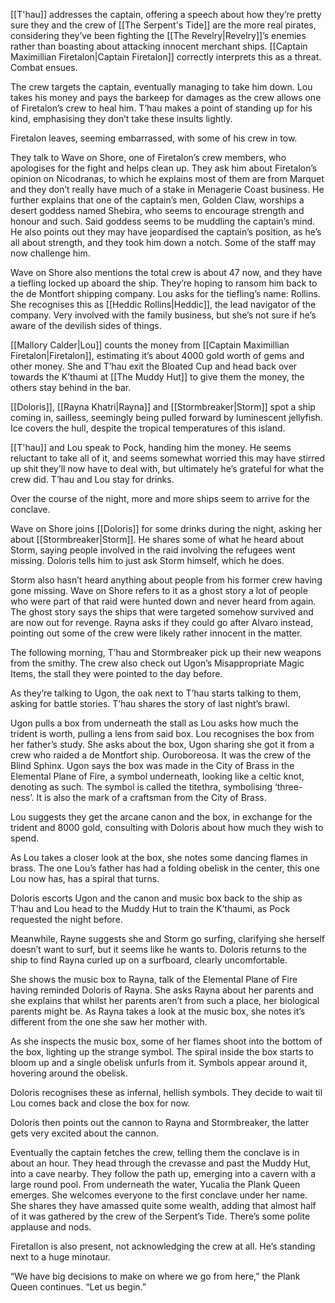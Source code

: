 [[T'hau]] addresses the captain, offering a speech about how they’re pretty sure they and the crew of [[The Serpent's Tide]] are the more real pirates, considering they’ve been fighting the [[The Revelry|Revelry]]’s enemies rather than boasting about attacking innocent merchant ships. [[Captain Maximillian Firetalon|Captain Firetalon]] correctly interprets this as a threat. Combat ensues.

The crew targets the captain, eventually managing to take him down. Lou takes his money and pays the barkeep for damages as the crew allows one of Firetalon’s crew to heal him. T’hau makes a point of standing up for his kind, emphasising they don’t take these insults lightly.  

Firetalon leaves, seeming embarrassed, with some of his crew in tow.  

They talk to Wave on Shore, one of Firetalon’s crew members, who apologises for the fight and helps clean up. They ask him about Firetalon’s opinion on Nicodranas, to which he explains most of them are from Marquet and they don’t really have much of a stake in Menagerie Coast business. He further explains that one of the captain’s men, Golden Claw, worships a desert goddess named Shebira, who seems to encourage strength and honour and such. Said goddess seems to be muddling the captain’s mind. He also points out they may have jeopardised the captain’s position, as he’s all about strength, and they took him down a notch. Some of the staff may now challenge him. 

Wave on Shore also mentions the total crew is about 47 now, and they have a tiefling locked up aboard the ship. They’re hoping to ransom him back to the de Montfort shipping company. Lou asks for the tiefling’s name: Rollins. She recognises this as [[Heddic Rollins|Heddic]], the lead navigator of the company. Very involved with the family business, but she’s not sure if he’s aware of the devilish sides of things.  

[[Mallory Calder|Lou]] counts the money from [[Captain Maximillian Firetalon|Firetalon]], estimating it’s about 4000 gold worth of gems and other money. She and T’hau exit the Bloated Cup and head back over towards the K’thaumi at [[The Muddy Hut]] to give them the money, the others stay behind in the bar. 

[[Doloris]], [[Rayna Khatri|Rayna]] and [[Stormbreaker|Storm]] spot a ship coming in, sailless, seemingly being pulled forward by luminescent jellyfish. Ice covers the hull, despite the tropical temperatures of this island.  

[[T'hau]] and Lou speak to Pock, handing him the money. He seems reluctant to take all of it, and seems somewhat worried this may have stirred up shit they’ll now have to deal with, but ultimately he’s grateful for what the crew did. T’hau and Lou stay for drinks.  

Over the course of the night, more and more ships seem to arrive for the conclave. 

Wave on Shore joins [[Doloris]] for some drinks during the night, asking her about [[Stormbreaker|Storm]]. He shares some of what he heard about Storm, saying people involved in the raid involving the refugees went missing. Doloris tells him to just ask Storm himself, which he does. 

Storm also hasn’t heard anything about people from his former crew having gone missing. Wave on Shore refers to it as a ghost story a lot of people who were part of that raid were hunted down and never heard from again. The ghost story says the ships that were targeted somehow survived and are now out for revenge. Rayna asks if they could go after Alvaro instead, pointing out some of the crew were likely rather innocent in the matter.  

The following morning, T’hau and Stormbreaker pick up their new weapons from the smithy. The crew also check out Ugon’s Misappropriate Magic Items, the stall they were pointed to the day before. 

As they’re talking to Ugon, the oak next to T’hau starts talking to them, asking for battle stories. T’hau shares the story of last night’s brawl. 

Ugon pulls a box from underneath the stall as Lou asks how much the trident is worth, pulling a lens from said box. Lou recognises the box from her father’s study. She asks about the box, Ugon sharing she got it from a crew who raided a de Montfort ship. Ouroboreosa. It was the crew of the Blind Sphinx. Ugon says the box was made in the City of Brass in the Elemental Plane of Fire, a symbol underneath, looking like a celtic knot, denoting as such. The symbol is called the titethra, symbolising ‘three-ness’. It is also the mark of a craftsman from the City of Brass.  

Lou suggests they get the arcane canon and the box, in exchange for the trident and 8000 gold, consulting with Doloris about how much they wish to spend.  

As Lou takes a closer look at the box, she notes some dancing flames in brass. The one Lou’s father has had a folding obelisk in the center, this one Lou now has, has a spiral that turns. 

Doloris escorts Ugon and the canon and music box back to the ship as T’hau and Lou head to the Muddy Hut to train the K’thaumi, as Pock requested the night before.  

Meanwhile, Rayne suggests she and Storm go surfing, clarifying she herself doesn’t want to surf, but it seems like he wants to. Doloris returns to the ship to find Rayna curled up on a surfboard, clearly uncomfortable. 

She shows the music box to Rayna, talk of the Elemental Plane of Fire having reminded Doloris of Rayna. She asks Rayna about her parents and she explains that whilst her parents aren’t from such a place, her biological parents might be. As Rayna takes a look at the music box, she notes it’s different from the one she saw her mother with. 

As she inspects the music box, some of her flames shoot into the bottom of the box, lighting up the strange symbol. The spiral inside the box starts to bloom up and a single obelisk unfurls from it. Symbols appear around it, hovering around the obelisk. 

Doloris recognises these as infernal, hellish symbols. They decide to wait til Lou comes back and close the box for now.

Doloris then points out the cannon to Rayna and Stormbreaker, the latter gets very excited about the cannon.  

Eventually the captain fetches the crew, telling them the conclave is in about an hour. They head through the crevasse and past the Muddy Hut, into a cave nearby. They follow the path up, emerging into a cavern with a large round pool. From underneath the water, Yucalia the Plank Queen emerges. She welcomes everyone to the first conclave under her name. She shares they have amassed quite some wealth, adding that almost half of it was gathered by the crew of the Serpent’s Tide. There’s some polite applause and nods. 

Firetallon is also present, not acknowledging the crew at all. He’s standing next to a huge minotaur. 

“We have big decisions to make on where we go from here,” the Plank Queen continues. “Let us begin.”